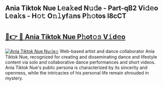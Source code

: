## Ania Tiktok Nue L𝚎a𝚔ed N𝚞𝚍e - Part-qB2 Vi𝚍𝚎o L𝚎a𝚔s - H𝚘𝚝 O𝚗𝚕yf𝚊ns P𝚑𝚘tos l8cCT

# <h2><a href="http://kf2t8t.oniu.top/?m=Ania+Tiktok+Nue">🔗👉 🔴 Ania Tiktok Nue P𝚑ot𝚘𝚜 V𝚒d𝚎o</a></h2>

[![Ania Tiktok Nue Nu𝚍e𝚜](https://i.imgur.com/0qMVB7G.gif)](http://kf2t8t.oniu.top/?m=Ania+Tiktok+Nue)
Web-based artist and dance collaborator Ania Tiktok Nue, recognized for creating and disseminating dance and lifestyle content via solo and collaborative dance performances and short videos. Ania Tiktok Nue's public persona is characterized by its sincerity and openness, while the intricacies of his personal life remain shrouded in mystery.  
